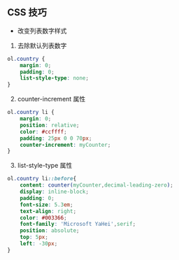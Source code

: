 ## CSS 技巧
* 改变列表数字样式
1. 去除默认列表数字
```css
ol.country {
	margin: 0;
	padding: 0;
	list-style-type: none;
}
```
2. counter-increment 属性
```css
ol.country li {
	margin: 0;
	position: relative;
	color: #ccffff;
	padding: 25px 0 0 70px;
	counter-increment: myCounter;
}
```
3. list-style-type 属性
```css
ol.country li::before{
	content: counter(myCounter,decimal-leading-zero);
	display: inline-block;
	padding: 0;
	font-size: 5.3em;
	text-align: right;
	color: #003366;
	font-family: 'Microsoft YaHei',serif;
	position: absolute;
	top: 5px;
	left: -30px;
}
```
